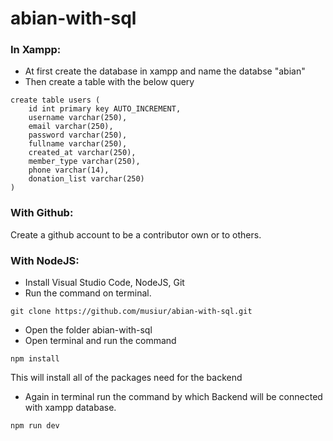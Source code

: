 # abian-with-sql

### In Xampp:
 - At first create the database in xampp and name the databse "abian"
 - Then create a table with the below query
```
create table users (
    id int primary key AUTO_INCREMENT,
    username varchar(250),
    email varchar(250),
    password varchar(250),
    fullname varchar(250),
    created_at varchar(250),
    member_type varchar(250),
    phone varchar(14),
    donation_list varchar(250)
)
```
### With Github:
Create a github account to be a contributor own or to others.

### With NodeJS:
- Install Visual Studio Code, NodeJS, Git
- Run the command on terminal.
```
git clone https://github.com/musiur/abian-with-sql.git
```
- Open the folder abian-with-sql
- Open terminal and run the command
```
npm install
```
This will install all of the packages need for the backend
- Again in terminal run the command by which  Backend will be connected with xampp database.
```
npm run dev
```

